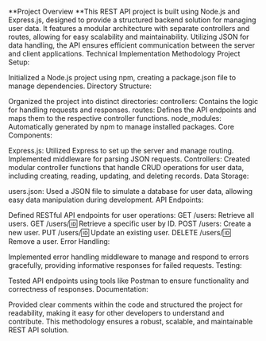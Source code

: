 **Project Overview
**This REST API project is built using Node.js and Express.js, designed to provide a structured backend solution for managing user data. It features a modular architecture with separate controllers and routes, allowing for easy scalability and maintainability. Utilizing JSON for data handling, the API ensures efficient communication between the server and client applications.
Technical Implementation Methodology
Project Setup:

Initialized a Node.js project using npm, creating a package.json file to manage dependencies.
Directory Structure:

Organized the project into distinct directories:
controllers: Contains the logic for handling requests and responses.
routes: Defines the API endpoints and maps them to the respective controller functions.
node_modules: Automatically generated by npm to manage installed packages.
Core Components:

Express.js: Utilized Express to set up the server and manage routing. Implemented middleware for parsing JSON requests.
Controllers: Created modular controller functions that handle CRUD operations for user data, including creating, reading, updating, and deleting records.
Data Storage:

users.json: Used a JSON file to simulate a database for user data, allowing easy data manipulation during development.
API Endpoints:

Defined RESTful API endpoints for user operations:
  GET /users: Retrieve all users.
GET /users/:id: Retrieve a specific user by ID.
POST /users: Create a new user.
PUT /users/:id: Update an existing user.
DELETE /users/:id: Remove a user.
Error Handling:

Implemented error handling middleware to manage and respond to errors gracefully, providing informative responses for failed requests.
Testing:

Tested API endpoints using tools like Postman to ensure functionality and correctness of responses.
Documentation:

Provided clear comments within the code and structured the project for readability, making it easy for other developers to understand and contribute.
This methodology ensures a robust, scalable, and maintainable REST API solution.
